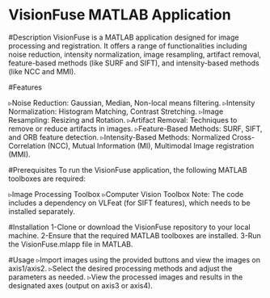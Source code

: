# VisionFuse MATLAB Application

#Description
VisionFuse is a MATLAB application designed for image processing and registration. It offers a range of functionalities including noise reduction, intensity normalization, image resampling, artifact removal, feature-based methods (like SURF and SIFT), and intensity-based methods (like NCC and MMI).

#Features

▹Noise Reduction: Gaussian, Median, Non-local means filtering.
▹Intensity Normalization: Histogram Matching, Contrast Stretching.
▹Image Resampling: Resizing and Rotation.
▹Artifact Removal: Techniques to remove or reduce artifacts in images.
▹Feature-Based Methods: SURF, SIFT, and ORB feature detection.
▹Intensity-Based Methods: Normalized Cross-Correlation (NCC), Mutual Information (MI), Multimodal Image registration (MMI).

#Prerequisites
To run the VisionFuse application, the following MATLAB toolboxes are required:

▹Image Processing Toolbox
▹Computer Vision Toolbox
Note: The code includes a dependency on VLFeat (for SIFT features), which needs to be installed separately.

#Installation
1-Clone or download the VisionFuse repository to your local machine.
2-Ensure that the required MATLAB toolboxes are installed.
3-Run the VisionFuse.mlapp file in MATLAB.

#Usage
▹Import images using the provided buttons and view the images on axis1/axis2.
▹Select the desired processing methods and adjust the parameters as needed.
▹View the processed images and results in the designated axes (output on axis3 or axis4).
